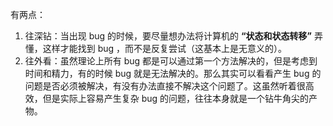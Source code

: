 有两点：

1. 往深钻：当出现 bug 的时候，要尽量想办法将计算机的 **“状态和状态转移”** 弄懂，这样才能找到 bug ，而不是反复尝试（这基本上是无意义的）。
2. 往外看：虽然理论上所有 bug 都是可以通过第一个方法解决的，但是考虑到时间和精力，有的时候 bug 就是无法解决的。那么其实可以看看产生 bug 的问题是否必须被解决，有没有办法直接不解决这个问题了。这虽然听着很高效，但是实际上容易产生复杂 bug 的问题，往往本身就是一个钻牛角尖的产物。
